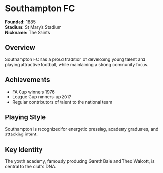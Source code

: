 # Southampton FC

**Founded:** 1885  
**Stadium:** St Mary’s Stadium  
**Nickname:** The Saints  

## Overview
Southampton FC has a proud tradition of developing young talent and playing attractive football, while maintaining a strong community focus.

## Achievements
- FA Cup winners 1976  
- League Cup runners-up 2017  
- Regular contributors of talent to the national team  

## Playing Style
Southampton is recognized for energetic pressing, academy graduates, and attacking intent.

## Key Identity
The youth academy, famously producing Gareth Bale and Theo Walcott, is central to the club’s DNA.
